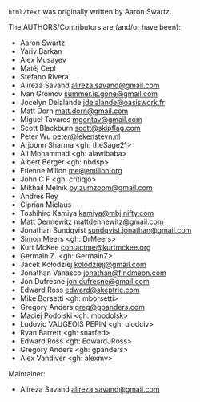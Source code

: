 `html2text` was originally written by Aaron Swartz.

The AUTHORS/Contributors are (and/or have been):

* Aaron Swartz
* Yariv Barkan
* Alex Musayev
* Matěj Cepl
* Stefano Rivera
* Alireza Savand <alireza.savand@gmail.com>
* Ivan Gromov <summer.is.gone@gmail.com>
* Jocelyn Delalande <jdelalande@oasiswork.fr>
* Matt Dorn <matt.dorn@gmail.com>
* Miguel Tavares <mgontav@gmail.com>
* Scott Blackburn <scott@skipflag.com>
* Peter Wu <peter@lekensteyn.nl>
* Arjoonn Sharma <gh: theSage21>
* Ali Mohammad <gh: alawibaba>
* Albert Berger <gh: nbdsp>
* Etienne Millon <me@emillon.org>
* John C F <gh: critiqjo>
* Mikhail Melnik <by.zumzoom@gmail.com>
* Andres Rey
* Ciprian Miclaus
* Toshihiro Kamiya <kamiya@mbj.nifty.com>
* Matt Dennewitz <mattdennewitz@gmail.com>
* Jonathan Sundqvist <sundqvist.jonathan@gmail.com>
* Simon Meers <gh: DrMeers>
* Kurt McKee <contactme@kurtmckee.org>
* Germain Z. <gh: GermainZ>
* Jacek Kołodziej <kolodziejj@gmail.com>
* Jonathan Vanasco <jonathan@findmeon.com>
* Jon Dufresne <jon.dufresne@gmail.com>
* Edward Ross <edward@skeptric.com>
* Mike Borsetti <gh: mborsetti>
* Gregory Anders <greg@gpanders.com>
* Maciej Podolski <gh: mpodolsk>
* Ludovic VAUGEOIS PEPIN <gh: ulodciv>
* Ryan Barrett <gh: snarfed>
* Edward Ross <gh: EdwardJRoss>
* Gregory Anders <gh: gpanders>
* Alex Vandiver <gh: alexmv>

Maintainer:

* Alireza Savand <alireza.savand@gmail.com>
